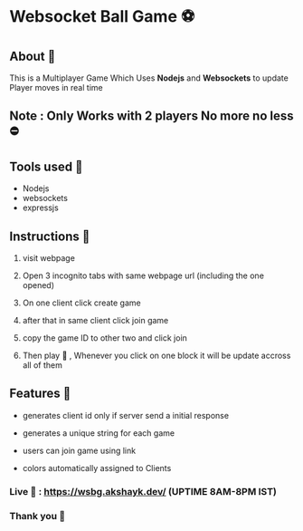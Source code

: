# Websocket Ball Game ⚽ 

## About 🌟

This is a Multiplayer Game Which Uses **Nodejs** and **Websockets** to update Player moves in real time

## Note : Only Works with 2 players No more no less ⛔

## Tools used 🔨

- Nodejs
- websockets
- expressjs


## Instructions 📃

1. visit webpage

2. Open 3 incognito tabs with same webpage url (including the one opened)

3. On one client click create game

4. after that in same client click join game

5. copy the game ID to other two and click join

6. Then play 🎉 , Whenever you click on one block it will be update accross all of them

## Features 🐋

- generates client id only if server send a initial response

- generates a unique string for each game

- users can join game using link

- colors automatically assigned to Clients

### Live 🔗 : https://wsbg.akshayk.dev/ (UPTIME 8AM-8PM IST)

### Thank you 👋
